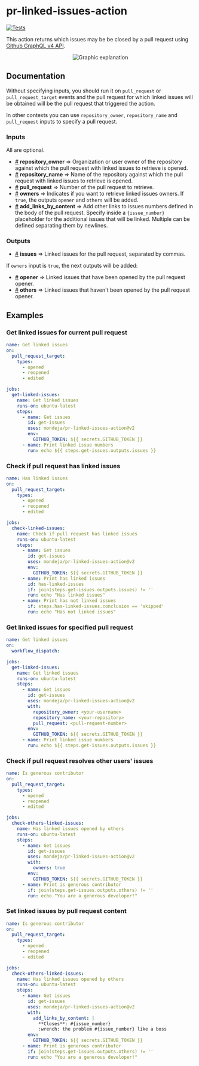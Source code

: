 # pr-linked-issues-action

[![Tests][tests-image]][tests-link]

This action returns which issues may be be closed by a pull request using
[Github GraphQL v4 API][graphql-api].

<p align="center">
  <img src="https://raw.githubusercontent.com/mondeja/pr-linked-issues-action/master/graphic-explanation.png" alt="Graphic explanation"></a>
</p>

## Documentation

Without specifying inputs, you should run it on `pull_request` or
`pull_request_target` events and the pull request for which linked issues will
be obtained will be the pull request that triggered the action.

In other contexts you can use `repository_owner`, `repository_name` and
`pull_request` inputs to specify a pull request.

### Inputs

All are optional.

- <a name="input_repository_owner" href="#input_repository_owner">#</a>
 <b>repository_owner</b> ⇒ Organization or user owner of the repository against
 which the pull request with linked issues to retrieve is opened.
- <a name="input_repository_name" href="#input_repository_name">#</a>
 <b>repository_name</b> ⇒ Name of the repository against which the pull request
 with linked issues to retrieve is opened.
- <a name="input_pull_request" href="#input_pull_request">#</a>
 <b>pull_request</b> ⇒ Number of the pull request to retrieve.
- <a name="input_owners" href="#input_owners">#</a> <b>owners</b> ⇒ Indicates
 if you want to retrieve linked issues owners. If `true`, the outputs `opener`
 and `others` will be added.
- <a name="add_links_by_content" href="#add_links_by_content">#</a> <b>add_links_by_content</b> ⇒ Add other links to issues numbers defined
 in the body of the pull request. Specify inside a `{issue_number}` placeholder
 for the additional issues that will be linked. Multiple can be defined
 separating them by newlines.

### Outputs

- <a name="output_issues" href="#output_issues">#</a> <b>issues</b> ⇒ Linked
 issues for the pull request, separated by commas.

If `owners` input is `true`, the next outputs will be added:

- <a name="output_opener" href="#output_opener">#</a> <b>opener</b> ⇒ Linked
 issues that have been opened by the pull request opener.
- <a name="output_others" href="#output_others">#</a> <b>others</b> ⇒ Linked
 issues that haven't been opened by the pull request opener.

## Examples

### Get linked issues for current pull request

```yaml
name: Get linked issues
on:
  pull_request_target:
    types:
      - opened
      - reopened
      - edited

jobs:
  get-linked-issues:
    name: Get linked issues
    runs-on: ubuntu-latest
    steps:
      - name: Get issues
        id: get-issues
        uses: mondeja/pr-linked-issues-action@v2
        env:
          GITHUB_TOKEN: ${{ secrets.GITHUB_TOKEN }}
      - name: Print linked issue numbers
        run: echo ${{ steps.get-issues.outputs.issues }}
```

### Check if pull request has linked issues

```yaml
name: Has linked issues
on:
  pull_request_target:
    types:
      - opened
      - reopened
      - edited

jobs:
  check-linked-issues:
    name: Check if pull request has linked issues
    runs-on: ubuntu-latest
    steps:
      - name: Get issues
        id: get-issues
        uses: mondeja/pr-linked-issues-action@v2
        env:
          GITHUB_TOKEN: ${{ secrets.GITHUB_TOKEN }}
      - name: Print has linked issues
        id: has-linked-issues
        if: join(steps.get-issues.outputs.issues) != ''
        run: echo "Has linked issues"
      - name: Print has not linked issues
        if: steps.has-linked-issues.conclusion == 'skipped'
        run: echo "Has not linked issues"
```

### Get linked issues for specified pull request

```yaml
name: Get linked issues
on:
  workflow_dispatch:

jobs:
  get-linked-issues:
    name: Get linked issues
    runs-on: ubuntu-latest
    steps:
      - name: Get issues
        id: get-issues
        uses: mondeja/pr-linked-issues-action@v2
        with:
          repository_owner: <your-username>
          repository_name: <your-repository>
          pull_request: <pull-request-number>
        env:
          GITHUB_TOKEN: ${{ secrets.GITHUB_TOKEN }}
      - name: Print linked issue numbers
        run: echo ${{ steps.get-issues.outputs.issues }}
```

### Check if pull request resolves other users' issues

```yaml
name: Is generous contributor
on:
  pull_request_target:
    types:
      - opened
      - reopened
      - edited

jobs:
  check-others-linked-issues:
    name: Has linked issues opened by others
    runs-on: ubuntu-latest
    steps:
      - name: Get issues
        id: get-issues
        uses: mondeja/pr-linked-issues-action@v2
        with:
          owners: true
        env:
          GITHUB_TOKEN: ${{ secrets.GITHUB_TOKEN }}
      - name: Print is generous contributor
        if: join(steps.get-issues.outputs.others) != ''
        run: echo "You are a generous developer!"
```

### Set linked issues by pull request content

```yaml
name: Is generous contributor
on:
  pull_request_target:
    types:
      - opened
      - reopened
      - edited

jobs:
  check-others-linked-issues:
    name: Has linked issues opened by others
    runs-on: ubuntu-latest
    steps:
      - name: Get issues
        id: get-issues
        uses: mondeja/pr-linked-issues-action@v2
        with:
          add_links_by_content: |
            **Closes**: #{issue_number}
            :wrench: the problem #{issue_number} like a boss
        env:
          GITHUB_TOKEN: ${{ secrets.GITHUB_TOKEN }}
      - name: Print is generous contributor
        if: join(steps.get-issues.outputs.others) != ''
        run: echo "You are a generous developer!"
```

[support-ref-closed-issues]: https://github.community/t/support-for-discovering-referenced-and-to-be-closed-issues-from-a-pr/14354/4
[graphql-api]: https://docs.github.com/en/graphql
[tests-image]: https://img.shields.io/github/workflow/status/mondeja/pr-linked-issues-action/CI?logo=github&label=tests
[tests-link]: https://github.com/mondeja/pr-linked-issues-action/actions?query=workflow%3ACI
